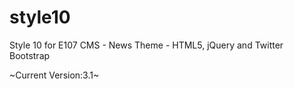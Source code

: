 style10
=======

Style 10 for E107 CMS - News Theme - HTML5, jQuery and Twitter Bootstrap

~Current Version:3.1~


